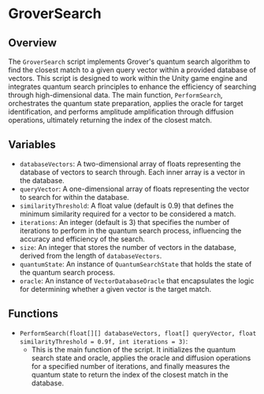 # GroverSearch

## Overview
The `GroverSearch` script implements Grover's quantum search algorithm to find the closest match to a given query vector within a provided database of vectors. This script is designed to work within the Unity game engine and integrates quantum search principles to enhance the efficiency of searching through high-dimensional data. The main function, `PerformSearch`, orchestrates the quantum state preparation, applies the oracle for target identification, and performs amplitude amplification through diffusion operations, ultimately returning the index of the closest match.

## Variables
- `databaseVectors`: A two-dimensional array of floats representing the database of vectors to search through. Each inner array is a vector in the database.
- `queryVector`: A one-dimensional array of floats representing the vector to search for within the database.
- `similarityThreshold`: A float value (default is 0.9) that defines the minimum similarity required for a vector to be considered a match.
- `iterations`: An integer (default is 3) that specifies the number of iterations to perform in the quantum search process, influencing the accuracy and efficiency of the search.
- `size`: An integer that stores the number of vectors in the database, derived from the length of `databaseVectors`.
- `quantumState`: An instance of `QuantumSearchState` that holds the state of the quantum search process.
- `oracle`: An instance of `VectorDatabaseOracle` that encapsulates the logic for determining whether a given vector is the target match.

## Functions
- `PerformSearch(float[][] databaseVectors, float[] queryVector, float similarityThreshold = 0.9f, int iterations = 3)`: 
  - This is the main function of the script. It initializes the quantum search state and oracle, applies the oracle and diffusion operations for a specified number of iterations, and finally measures the quantum state to return the index of the closest match in the database.